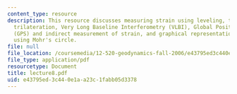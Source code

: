 ```yaml
---
content_type: resource
description: This resource discusses measuring strain using leveling, triangulation,
  trilateration, Very Long Baseline Interferometry (VLBI), Global Positioning System
  (GPS) and indirect measurement of strain, and graphical representation of strain
  using Mohr's circle.
file: null
file_location: /coursemedia/12-520-geodynamics-fall-2006/e43795ed3c440e1aa23c1fabb05d3378_lecture8.pdf
file_type: application/pdf
resourcetype: Document
title: lecture8.pdf
uid: e43795ed-3c44-0e1a-a23c-1fabb05d3378
---
```

